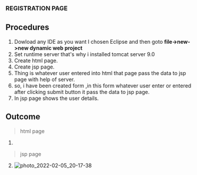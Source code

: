 ### REGISTRATION PAGE

## Procedures

 1. Dowload any IDE as you want I chosen Eclipse and then goto **file->new->new dynamic web project**
 2. Set runtime server that's why i installed tomcat server 9.0 
 3. Create html page.
 4. Create jsp page. 
 5. Thing is whatever user entered into html  that page pass the data to jsp page with help of server.
 6. so, i have been created form ,in this form whatever user enter or entered after clicking submit button it pass the data to jsp page.
 7. In jsp page shows the user details.

## Outcome

 > html page
 1. 
 > jsp page
 2. ![photo_2022-02-05_20-17-38](https://user-images.githubusercontent.com/62197776/152646728-0ca1fd1d-3e11-4492-b74c-1f72378eed0e.jpg)
